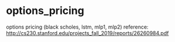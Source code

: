 # options_pricing
options pricing (black scholes, lstm, mlp1, mlp2)
reference: http://cs230.stanford.edu/projects_fall_2019/reports/26260984.pdf
